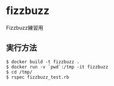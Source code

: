 # fizzbuzz
Fizzbuzz練習用

## 実行方法
```
$ docker build -t fizzbuzz .
$ docker run -v `pwd`:/tmp -it fizzbuzz
$ cd /tmp/
$ rspec fizzbuzz_test.rb
```
